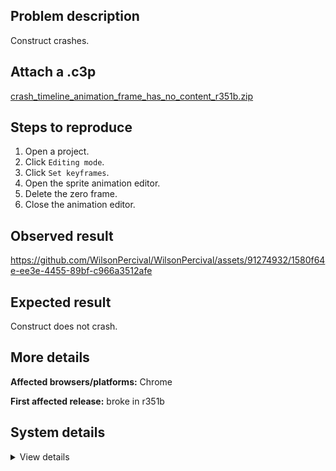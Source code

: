 ## Problem description

Construct crashes.

## Attach a .c3p

[crash_timeline_animation_frame_has_no_content_r351b.zip](https://github.com/WilsonPercival/WilsonPercival/files/12207408/crash_timeline_animation_frame_has_no_content_r351b.zip)

## Steps to reproduce

1. Open a project.
2. Click `Editing mode`.
3. Click `Set keyframes`.
4. Open the sprite animation editor.
5. Delete the zero frame.
6. Close the animation editor.

## Observed result

https://github.com/WilsonPercival/WilsonPercival/assets/91274932/1580f64e-ee3e-4455-89bf-c966a3512afe

## Expected result

Construct does not crash.

## More details



**Affected browsers/platforms:** Chrome

**First affected release:** broke in r351b

## System details

<details><summary>View details</summary>

Error report information
Type: unhandled exception
File: https://editor.construct.net/r351/projectResources.js, line 786, col 437
Message: Uncaught Error: animation frame has no content
Stack: Error: animation frame has no content at d.lJ (https://editor.construct.net/r351/projectResources.js:786:443) at d.Yla (https://editor.construct.net/r351/projectResources.js:792:187) at nOb.Instance.rf (https://editor.construct.net/r351/main.js:2474:87) at nOb.Instance.rf (https://editor.construct.net/r351/plugins/allEditorPlugins.js:269:423) at nOb.Instance.Zf (https://editor.construct.net/r351/plugins/allEditorPlugins.js:269:154) at d.Zf (https://editor.construct.net/r351/projectResources.js:858:9) at d.Zf (https://editor.construct.net/r351/projectResources.js:1395:471) at d.Zf (https://editor.construct.net/r351/projectResources.js:1352:320) at ubc (https://editor.construct.net/r351/components/editors/layoutView/layoutView.js:91:303)
Construct version: r351
URL: https://editor.construct.net/r351/
Date: Sat Jul 29 2023 17:22:16 GMT+0300 (Восточная Европа, летнее время)
Uptime: 27.2 s

Platform information
Product: Construct 3 r351 (beta)
Browser: Chrome 115.0.5790.110
Browser engine: Chromium
Context: browser
Operating system: Windows 11
Device type: desktop
Device pixel ratio: 1.5
Logical CPU cores: 16
Approx. device memory: 8 GB
User agent: Mozilla/5.0 (Windows NT 10.0; Win64; x64) AppleWebKit/537.36 (KHTML, like Gecko) Chrome/115.0.0.0 Safari/537.36
Language setting: en-US

WebGL information
Version string: WebGL 2.0 (OpenGL ES 3.0 Chromium)
Numeric version: 2
Supports NPOT textures: yes
Supports GPU profiling: no
Supports highp precision: yes
Vendor: Google Inc. (AMD)
Renderer: ANGLE (AMD, AMD Radeon(TM) Graphics Direct3D11 vs_5_0 ps_5_0, D3D11)
Major performance caveat: no
Maximum texture size: 16384
Point size range: 1 to 1024
Extensions: EXT_color_buffer_float, EXT_color_buffer_half_float, EXT_disjoint_timer_query_webgl2, EXT_float_blend, EXT_texture_compression_bptc, EXT_texture_compression_rgtc, EXT_texture_filter_anisotropic, EXT_texture_norm16, KHR_parallel_shader_compile, OES_draw_buffers_indexed, OES_texture_float_linear, OVR_multiview2, WEBGL_compressed_texture_s3tc, WEBGL_compressed_texture_s3tc_srgb, WEBGL_debug_renderer_info, WEBGL_debug_shaders, WEBGL_lose_context, WEBGL_multi_draw, WEBGL_provoking_vertex

</details>
